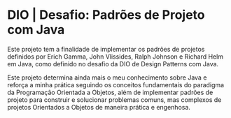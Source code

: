 # DIO | Desafio: Padrões de Projeto com Java

Este projeto tem a finalidade de implementar os padrões de projetos definidos por Erich Gamma, John Vlissides, Ralph Johnson e Richard Helm em Java, como definido no desafio da DIO de Design Patterns com Java.

Este projeto determina ainda mais o meu conhecimento sobre Java e reforça a minha prática seguindo os conceitos fundamentais do paradigma da Programação Orientada a Objetos, além de implementar padrões de projeto para construir e solucionar problemas comuns, mas complexos de projetos Orientados a Objetos de maneira prática e engenhosa.
